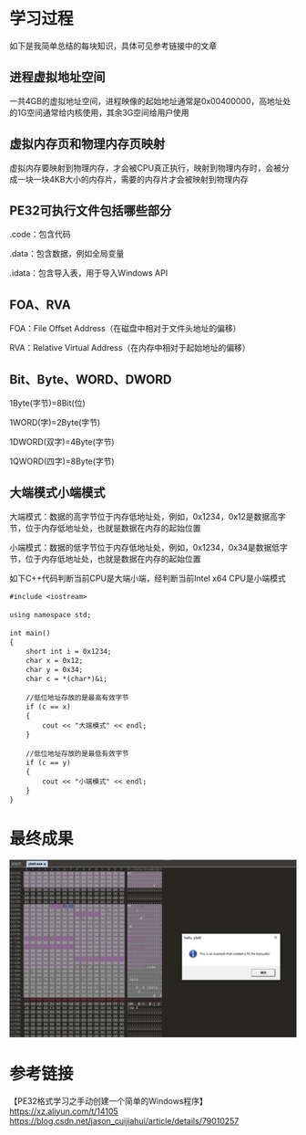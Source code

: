 # 学习过程
如下是我简单总结的每块知识，具体可见参考链接中的文章

## 进程虚拟地址空间

一共4GB的虚拟地址空间，进程映像的起始地址通常是0x00400000，高地址处的1G空间通常给内核使用，其余3G空间给用户使用

## 虚拟内存页和物理内存页映射

虚拟内存要映射到物理内存，才会被CPU真正执行，映射到物理内存时，会被分成一块一块4KB大小的内存片，需要的内存片才会被映射到物理内存

## PE32可执行文件包括哪些部分

.code：包含代码

.data：包含数据，例如全局变量

.idata：包含导入表，用于导入Windows API

## FOA、RVA

FOA：File Offset Address（在磁盘中相对于文件头地址的偏移）

RVA：Relative Virtual Address（在内存中相对于起始地址的偏移）

## Bit、Byte、WORD、DWORD

1Byte(字节)=8Bit(位)

1WORD(字)=2Byte(字节)

1DWORD(双字)=4Byte(字节)

1QWORD(四字)=8Byte(字节)

## 大端模式小端模式

大端模式：数据的高字节位于内存低地址处，例如，0x1234，0x12是数据高字节，位于内存低地址处，也就是数据在内存的起始位置

小端模式：数据的低字节位于内存低地址处，例如，0x1234，0x34是数据低字节，位于内存低地址处，也就是数据在内存的起始位置

如下C++代码判断当前CPU是大端小端，经判断当前Intel x64 CPU是小端模式

```
#include <iostream>

using namespace std;

int main()
{
    short int i = 0x1234;
    char x = 0x12;
    char y = 0x34;
    char c = *(char*)&i;

	//低位地址存放的是最高有效字节
	if (c == x)
	{
		cout << "大端模式" << endl;
	}

	//低位地址存放的是最低有效字节
	if (c == y)
	{
		cout << "小端模式" << endl;
	}
}
```

# 最终成果
![image](./pic/01.jpg)  

# 参考链接
【PE32格式学习之手动创建一个简单的Windows程序】https://xz.aliyun.com/t/14105  
https://blog.csdn.net/jason_cuijiahui/article/details/79010257  